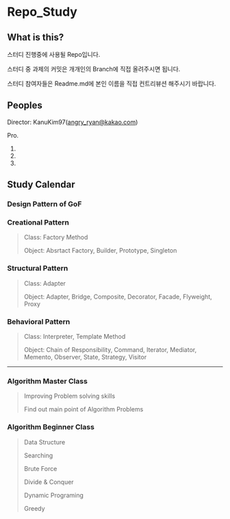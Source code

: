 # Repo_Study

## What is this?
 스터디 진행중에 사용될 Repo입니다.
 
 스터디 중 과제의 커밋은 개개인의 Branch에 직접 올려주시면 됩니다.
 
 스터디 참여자들은 Readme.md에 본인 이름을 직접 컨트리뷰션 해주시기 바랍니다.
## Peoples 
 Director: KanuKim97(angry_ryan@kakao.com)
 
 Pro.
 
 1.
 
 2.
 
 3.
 
## Study Calendar

 ### Design Pattern of GoF
 ### Creational Pattern
  > Class: Factory Method
  >
  > Object: Absrtact Factory, Builder, Prototype, Singleton
### Structural Pattern
  > Class: Adapter
  >
  > Object: Adapter, Bridge, Composite, Decorator, Facade, Flyweight, Proxy
### Behavioral Pattern
  > Class: Interpreter, Template Method
  >
  > Object: Chain of Responsibility, Command, Iterator, Mediator, Memento, Observer, State, Strategy, Visitor

------------------

 ### Algorithm Master Class
  > Improving Problem solving skills
  >
  > Find out main point of Algorithm Problems

 ### Algorithm Beginner Class
  > Data Structure
  >
  > Searching
  >
  > Brute Force
  >
  > Divide & Conquer
  >
  > Dynamic Programing
  >
  > Greedy
